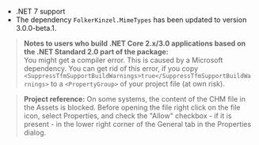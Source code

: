 ﻿- .NET 7 support
- The dependency `FolkerKinzel.MimeTypes` has been updated to version 3.0.0-beta.1.

>**Notes to users who build .NET Core 2.x/3.0 applications based on the .NET Standard 2.0 part of the package:**  
>You might get a compiler error. This is caused by a Microsoft dependency. You can get rid of this error, if you copy `<SuppressTfmSupportBuildWarnings>true</SuppressTfmSupportBuildWarnings>` to a `<PropertyGroup>` of your project file (at own risk).

>**Project reference:** On some systems, the content of the CHM file in the Assets is blocked. Before opening the file right click on the file icon, select Properties, and check the "Allow" checkbox - if it is present - in the lower right corner of the General tab in the Properties dialog.